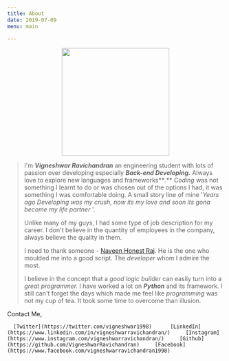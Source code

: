 ```yaml
---
title: About
date: 2019-07-09
menu: main

---
```

<p align="center">
<img width="250" height="250" src="https://lh3.googleusercontent.com/DBsqhDXuV1vHZ0wOQsc_GW2iwX1VbUd-2G7uciUQRxIXfAxgpyruC0U0UPm_ZeowsIDtZQ65lcAt">
</p>

> I'm **_Vigneshwar Ravichandran_** an engineering student with lots of passion over developing especially **_Back-end Developing._** Always love to explore new languages and frameworks**_._** _Coding_ was not something I learnt to do or was chosen out of the options I had, it was something I was comfortable doing. A small story line of mine '_Years ago Developing was my crush, now its my love and soon its gona become my life partner_ '. 
>
> Unlike many of my guys, I had some type of job description for my career. I don't believe in the quantity of employees in the company, always believe the quality in them.
>
> I need to thank someone - [Naveen Honest Raj](https://naveenhonestraj.in/). He is the one who moulded me into a good script. The _developer_ whom I admire the most.
>
> I believe in the concept that a _good logic builder_ can easily turn into a _great_ _programmer._ I have worked a lot on **_Python_** and its framework. I still can't forget the days which made me feel like _programming_ was not my cup of tea. It took some time to overcome than illusion. 

Contact Me,

      [Twitter](https://twitter.com/vigneshwar1998)      [LinkedIn](https://www.linkedin.com/in/vigneshwarravichandran/)     [Instagram](https://www.instagram.com/vigneshwarravichandran/)     [Github](https://github.com/VigneshwarRavichandran)     [Facebook](https://www.facebook.com/vigneshwarravichandran1998)